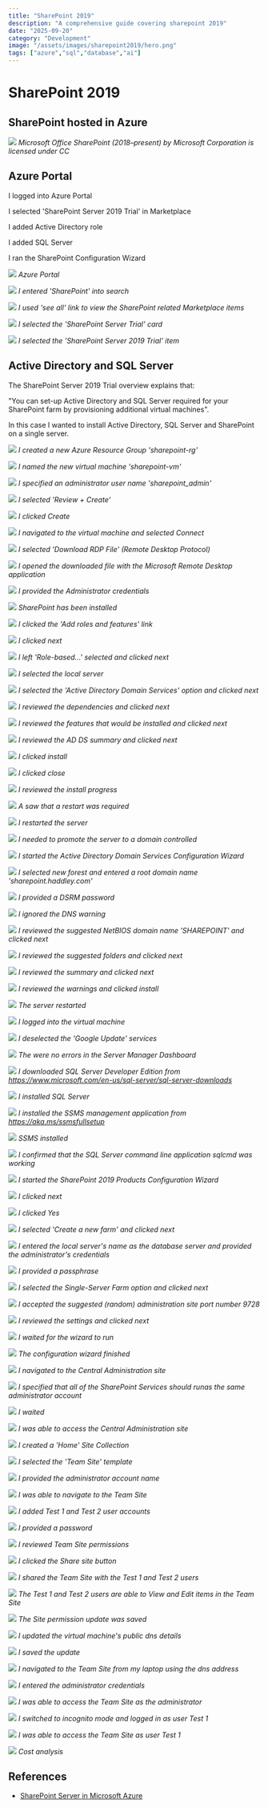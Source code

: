 ```yaml
---
title: "SharePoint 2019"
description: "A comprehensive guide covering sharepoint 2019"
date: "2025-09-20"
category: "Development"
image: "/assets/images/sharepoint2019/hero.png"
tags: ["azure","sql","database","ai"]
---
```


# SharePoint 2019

## SharePoint hosted in Azure

![](/assets/images/sharepoint2019/1200px-microsoft-office-sharepoint-2018present.svg-1200x1172.png)
*Microsoft Office SharePoint (2018–present) by Microsoft Corporation is licensed under CC*


## Azure Portal

I logged into Azure Portal

I selected 'SharePoint Server 2019 Trial' in Marketplace

I added Active Directory role

I added SQL Server

I ran the SharePoint Configuration Wizard

![](/assets/images/sharepoint2019/screen-shot-2022-12-31-at-2.29.53-pm-1836x1074.png)
*Azure Portal*

![](/assets/images/sharepoint2019/screen-shot-2022-12-31-at-2.30.34-pm-1836x435.png)
*I entered 'SharePoint' into search*

![](/assets/images/sharepoint2019/screen-shot-2022-12-31-at-2.31.05-pm-1836x721.png)
*I used 'see all' link to view the SharePoint related Marketplace items*

![](/assets/images/sharepoint2019/screen-shot-2022-12-31-at-2.31.23-pm-1836x627.png)
*I selected the 'SharePoint Server Trial' card*

![](/assets/images/sharepoint2019/screen-shot-2022-12-31-at-2.31.36-pm-1836x597.png)
*I selected the 'SharePoint Server 2019 Trial' item*


## Active Directory and SQL Server

The SharePoint Server 2019 Trial overview explains that: 

"You can set-up Active Directory and SQL Server required for your SharePoint farm by provisioning additional virtual machines".

In this case I wanted to install Active Directory, SQL Server and SharePoint on a single server.

![](/assets/images/sharepoint2019/screen-shot-2022-12-31-at-2.32.31-pm-1836x972.png)
*I created a new Azure Resource Group 'sharepoint-rg'*

![](/assets/images/sharepoint2019/screen-shot-2022-12-31-at-2.33.08-pm-1836x967.png)
*I named the new virtual machine 'sharepoint-vm'*

![](/assets/images/sharepoint2019/screen-shot-2022-12-31-at-2.34.02-pm-1836x965.png)
*I specified an administrator user name 'sharepoint_admin'*

![](/assets/images/sharepoint2019/screen-shot-2022-12-31-at-2.34.55-pm-1836x965.png)
*I selected 'Review + Create'*

![](/assets/images/sharepoint2019/screen-shot-2022-12-31-at-2.35.12-pm-1836x972.png)
*I clicked Create*

![](/assets/images/sharepoint2019/screen-shot-2022-12-31-at-2.41.48-pm-1836x969.png)
*I navigated to the virtual machine and selected Connect*

![](/assets/images/sharepoint2019/screen-shot-2022-12-31-at-2.42.43-pm-1836x972.png)
*I selected 'Download RDP File' (Remote Desktop Protocol)*

![](/assets/images/sharepoint2019/screen-shot-2022-12-31-at-2.42.59-pm-1836x976.png)
*I opened the downloaded file with the Microsoft Remote Desktop application*

![](/assets/images/sharepoint2019/screen-shot-2022-12-31-at-2.43.38-pm-868x460.png)
*I provided the Administrator credentials*

![](/assets/images/sharepoint2019/screen-shot-2022-12-31-at-2.45.00-pm-1836x1149.png)
*SharePoint has been installed*

![](/assets/images/sharepoint2019/screen-shot-2022-12-31-at-2.47.38-pm-1836x1150.png)
*I clicked the 'Add roles and features' link*

![](/assets/images/sharepoint2019/screen-shot-2022-12-31-at-2.47.57-pm-1570x1120.png)
*I clicked next*

![](/assets/images/sharepoint2019/screen-shot-2022-12-31-at-2.48.12-pm-1566x1112.png)
*I left 'Role-based...' selected and clicked next*

![](/assets/images/sharepoint2019/screen-shot-2022-12-31-at-2.48.25-pm-1570x1116.png)
*I selected the local server*

![](/assets/images/sharepoint2019/screen-shot-2022-12-31-at-2.48.51-pm-1576x1114.png)
*I selected the 'Active Directory Domain Services' option and clicked next*

![](/assets/images/sharepoint2019/screen-shot-2022-12-31-at-2.49.11-pm-1566x1112.png)
*I reviewed the dependencies and clicked next*

![](/assets/images/sharepoint2019/screen-shot-2022-12-31-at-2.49.52-pm-1564x1112.png)
*I reviewed the features that would be installed and clicked next*

![](/assets/images/sharepoint2019/screen-shot-2022-12-31-at-2.50.03-pm-1572x1120.png)
*I reviewed the AD DS summary and clicked next*

![](/assets/images/sharepoint2019/screen-shot-2022-12-31-at-2.50.14-pm-1570x1114.png)
*I clicked install*

![](/assets/images/sharepoint2019/screen-shot-2022-12-31-at-2.50.29-pm-1564x1110.png)
*I clicked close*

![](/assets/images/sharepoint2019/screen-shot-2022-12-31-at-2.50.54-pm-1836x327.png)
*I reviewed the install progress*

![](/assets/images/sharepoint2019/screen-shot-2022-12-31-at-3.09.11-pm-1836x325.png)
*A saw that a restart was required*

![](/assets/images/sharepoint2019/screen-shot-2022-12-31-at-3.09.26-pm-1284x444.png)
*I restarted the server*

![](/assets/images/sharepoint2019/screen-shot-2022-12-31-at-3.14.44-pm-1836x331.png)
*I needed to promote the server to a domain controlled*

![](/assets/images/sharepoint2019/screen-shot-2022-12-31-at-3.15.01-pm-1514x1110.png)
*I started the Active Directory Domain Services Configuration Wizard*

![](/assets/images/sharepoint2019/screen-shot-2022-12-31-at-3.15.34-pm-1512x1116.png)
*I selected new forest and entered a root domain name 'sharepoint.haddley.com'*

![](/assets/images/sharepoint2019/screen-shot-2022-12-31-at-3.16.31-pm-1512x1114.png)
*I provided a DSRM password*

![](/assets/images/sharepoint2019/screen-shot-2022-12-31-at-3.16.52-pm-1512x1110.png)
*I ignored the DNS warning*

![](/assets/images/sharepoint2019/screen-shot-2022-12-31-at-3.17.17-pm-1512x1116.png)
*I reviewed the suggested NetBIOS domain name 'SHAREPOINT' and clicked next*

![](/assets/images/sharepoint2019/screen-shot-2022-12-31-at-3.17.37-pm-1518x1118.png)
*I reviewed the suggested folders and clicked next*

![](/assets/images/sharepoint2019/screen-shot-2022-12-31-at-3.17.51-pm-1514x1114.png)
*I reviewed the summary and clicked next*

![](/assets/images/sharepoint2019/screen-shot-2022-12-31-at-3.18.17-pm-1512x1112.png)
*I reviewed the warnings and clicked install*

![](/assets/images/sharepoint2019/screen-shot-2022-12-31-at-3.19.16-pm-1616x1112.png)
*The server restarted*

![](/assets/images/sharepoint2019/screen-shot-2022-12-31-at-3.20.45-pm-868x466.png)
*I logged into the virtual machine*

![](/assets/images/sharepoint2019/screen-shot-2022-12-31-at-3.42.51-pm-1386x996.png)
*I deselected the 'Google Update' services*

![](/assets/images/sharepoint2019/screen-shot-2022-12-31-at-3.44.35-pm-1836x1075.png)
*The were no errors in the Server Manager Dashboard*

![](/assets/images/sharepoint2019/screen-shot-2022-12-31-at-3.45.51-pm-1836x1341.png)
*I downloaded SQL Server Developer Edition from https://www.microsoft.com/en-us/sql-server/sql-server-downloads*

![](/assets/images/sharepoint2019/screen-shot-2022-12-31-at-3.46.10-pm-1684x1340.png)
*I installed SQL Server*

![](/assets/images/sharepoint2019/screen-shot-2022-12-31-at-3.58.19-pm-1684x1338.png)
*I installed the SSMS management application from https://aka.ms/ssmsfullsetup*

![](/assets/images/sharepoint2019/screen-shot-2022-12-31-at-4.07.11-pm-1372x1122.png)
*SSMS installed*

![](/assets/images/sharepoint2019/screen-shot-2022-12-31-at-4.07.25-pm-1836x956.png)
*I confirmed that the SQL Server command line application sqlcmd was working*

![](/assets/images/sharepoint2019/screen-shot-2022-12-31-at-4.08.12-pm-982x514.png)
*I started the SharePoint 2019 Products Configuration Wizard*

![](/assets/images/sharepoint2019/screen-shot-2022-12-31-at-4.08.38-pm-1230x1062.png)
*I clicked next*

![](/assets/images/sharepoint2019/screen-shot-2022-12-31-at-4.08.52-pm-1232x1060.png)
*I clicked Yes*

![](/assets/images/sharepoint2019/screen-shot-2022-12-31-at-4.09.05-pm-1226x1060.png)
*I selected 'Create a new farm' and clicked next*

![](/assets/images/sharepoint2019/screen-shot-2022-12-31-at-4.10.47-pm-1230x1058.png)
*I entered the local server's name as the database server and provided the administrator's credentials*

![](/assets/images/sharepoint2019/screen-shot-2022-12-31-at-4.11.11-pm-1228x1068.png)
*I provided a passphrase*

![](/assets/images/sharepoint2019/screen-shot-2022-12-31-at-4.11.23-pm-1228x1062.png)
*I selected the Single-Server Farm option and clicked next*

![](/assets/images/sharepoint2019/screen-shot-2022-12-31-at-4.11.37-pm-1236x1062.png)
*I accepted the suggested (random) administration site port number 9728*

![](/assets/images/sharepoint2019/screen-shot-2022-12-31-at-4.11.49-pm-1230x1058.png)
*I reviewed the settings and clicked next*

![](/assets/images/sharepoint2019/screen-shot-2022-12-31-at-4.11.59-pm-1234x1060.png)
*I waited for the wizard to run*

![](/assets/images/sharepoint2019/screen-shot-2022-12-31-at-4.25.34-pm-1226x1058.png)
*The configuration wizard finished*

![](/assets/images/sharepoint2019/screen-shot-2022-12-31-at-4.29.04-pm-1806x1188.png)
*I navigated to the Central Administration site*

![](/assets/images/sharepoint2019/screen-shot-2022-12-31-at-4.29.18-pm-1806x1178.png)
*I specified that all of the SharePoint Services should runas the same administrator account*

![](/assets/images/sharepoint2019/screen-shot-2022-12-31-at-4.29.52-pm-1802x1182.png)
*I waited*

![](/assets/images/sharepoint2019/screen-shot-2022-12-31-at-4.39.59-pm-1836x1349.png)
*I was able to access the Central Administration site*

![](/assets/images/sharepoint2019/screen-shot-2022-12-31-at-4.52.04-pm-1518x776.png)
*I created a 'Home' Site Collection*

![](/assets/images/sharepoint2019/screen-shot-2022-12-31-at-4.52.55-pm-1836x1325.png)
*I selected the 'Team Site' template*

![](/assets/images/sharepoint2019/screen-shot-2022-12-31-at-4.53.53-pm-1836x1321.png)
*I provided the administrator account name*

![](/assets/images/sharepoint2019/screen-shot-2022-12-31-at-5.35.17-pm-1836x1066.png)
*I was able to navigate to the Team Site*

![](/assets/images/sharepoint2019/screen-shot-2022-12-31-at-5.38.42-pm-872x758.png)
*I added Test 1 and Test 2 user accounts*

![](/assets/images/sharepoint2019/screen-shot-2022-12-31-at-5.39.17-pm-864x756.png)
*I provided a password*

![](/assets/images/sharepoint2019/screen-shot-2022-12-31-at-5.40.06-pm-1836x1062.png)
*I reviewed Team Site permissions*

![](/assets/images/sharepoint2019/screen-shot-2022-12-31-at-5.40.38-pm-1836x1071.png)
*I clicked the Share site button*

![](/assets/images/sharepoint2019/screen-shot-2022-12-31-at-5.40.53-pm-1836x1067.png)
*I shared the Team Site with the Test 1 and Test 2 users*

![](/assets/images/sharepoint2019/screen-shot-2022-12-31-at-5.41.16-pm-1836x1064.png)
*The Test 1 and Test 2 users are able to View and Edit items in the Team Site*

![](/assets/images/sharepoint2019/screen-shot-2022-12-31-at-5.41.44-pm-1836x919.png)
*The Site permission update was saved*

![](/assets/images/sharepoint2019/screen-shot-2022-12-31-at-5.44.16-pm-1836x771.png)
*I updated the virtual machine's public dns details*

![](/assets/images/sharepoint2019/screen-shot-2022-12-31-at-5.44.27-pm-1836x180.png)
*I saved the update*

![](/assets/images/sharepoint2019/screen-shot-2022-12-31-at-5.45.44-pm-1836x436.png)
*I navigated to the Team Site from my laptop using the dns address*

![](/assets/images/sharepoint2019/screen-shot-2022-12-31-at-5.46.08-pm-1836x452.png)
*I entered the administrator credentials*

![](/assets/images/sharepoint2019/screen-shot-2022-12-31-at-5.46.22-pm-1836x583.png)
*I was able to access the Team Site as the administrator*

![](/assets/images/sharepoint2019/screen-shot-2022-12-31-at-5.47.15-pm-1836x435.png)
*I switched to incognito mode and logged in as user Test 1*

![](/assets/images/sharepoint2019/screen-shot-2022-12-31-at-5.47.34-pm-1836x1073.png)
*I was able to access the Team Site as user Test 1*

![](/assets/images/sharepoint2019/screen-shot-2023-01-02-at-10.22.43-am-1836x1089.png)
*Cost analysis*
## References

- [SharePoint Server in Microsoft Azure](https://learn.microsoft.com/en-us/sharepoint/administration/sharepoint-server-in-microsoft-azure)

